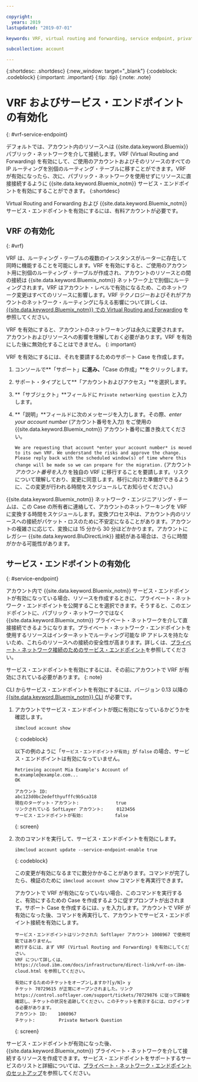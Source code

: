 ```yaml
---

copyright:
  years: 2019
lastupdated: "2019-07-01"

keywords: VRF, virtual routing and forwarding, service endpoint, private network

subcollection: account

---
```


{:shortdesc: .shortdesc}
{:new_window: target="_blank"}
{:codeblock: .codeblock}
{:important: .important}
{:tip: .tip}
{:note: .note}

# VRF およびサービス・エンドポイントの有効化
{: #vrf-service-endpoint}

デフォルトでは、アカウント内のリソースへは {{site.data.keyword.Bluemix}} パブリック・ネットワークを介して接続します。VRF (Virtual Routing and Forwarding) を有効にして、ご使用のアカウントおよびそのリソースのすべての IP ルーティングを別個のルーティング・テーブルに移すことができます。VRF が有効になったら、次に、パブリック・ネットワークを使用せずにリソースに直接接続するように {{site.data.keyword.Bluemix_notm}} サービス・エンドポイントを有効にすることができます。
{:shortdesc}

Virtual Routing and Forwarding および {{site.data.keyword.Bluemix_notm}} サービス・エンドポイントを有効にするには、有料アカウントが必要です。

## VRF の有効化
{: #vrf}

VRF は、ルーティング・テーブルの複数のインスタンスがルーターに存在して同時に機能することを可能にします。VRF を有効にすると、ご使用のアカウント用に別個のルーティング・テーブルが作成され、アカウントのリソースとの間の接続は {{site.data.keyword.Bluemix_notm}} ネットワーク上で別個にルーティングされます。VRF はアカウント・レベルで有効になるため、このネットワーク変更はすべてのリソースに影響します。VRF テクノロジーおよびそれがアカウントのネットワーク・ルーティングに与える影響について詳しくは、[{{site.data.keyword.Bluemix_notm}} での Virtual Routing and Forwarding](/docs/resources?topic=direct-link-overview-of-virtual-routing-and-forwarding-vrf-on-ibm-cloud) を参照してください。

VRF を有効にすると、アカウントのネットワーキングは永久に変更されます。アカウントおよびリソースへの影響を理解しておく必要があります。VRF を有効にした後に無効化することはできません。
{: important}

VRF を有効にするには、それを要請するためのサポート Case を作成します。

1. コンソールで**「サポート」**に進み、**「Case の作成」**をクリックします。
1. サポート・タイプとして**「アカウントおよびアクセス」**を選択します。
1. **「サブジェクト」**フィールドに `Private networking question` と入力します。
1. **「説明」**フィールドに次のメッセージを入力します。その際、_enter your account number_ (アカウント番号を入力) をご使用の {{site.data.keyword.Bluemix_notm}} アカウント番号に置き換えてください。

   `We are requesting that account *enter your account number* is moved to its own VRF. We understand the risks and approve the change. Please reply back with the scheduled window(s) of time where this change will be made so we can prepare for the migration.` (アカウント *アカウント番号を入力* を独自の VRF に移行することを要請します。リスクについて理解しており、変更に同意します。移行に向けた準備ができるように、この変更が行われる時間をスケジュールしてお知らせください。)

{{site.data.keyword.Bluemix_notm}} ネットワーク・エンジニアリング・チームは、この Case の所有者に連絡して、アカウントのネットワーキングを VRF に変換する時間をスケジュールします。変換プロセス中は、アカウント内のリソースへの接続がパケット・ロスのために不安定になることがあります。アカウントの複雑さに応じて、変換には 15 分から 30 分ほどかかります。アカウントにレガシー {{site.data.keyword.BluDirectLink}} 接続がある場合は、さらに時間がかかる可能性があります。


## サービス・エンドポイントの有効化
{: #service-endpoint}

アカウント内で {{site.data.keyword.Bluemix_notm}} サービス・エンドポイントが有効になっている場合、リソースを作成するときに、プライベート・ネットワーク・エンドポイントを公開することを選択できます。そうすると、このエンドポイントに、パブリック・ネットワークではなく {{site.data.keyword.Bluemix_notm}} プライベート・ネットワークを介して直接接続できるようになります。プライベート・ネットワーク・エンドポイントを使用するリソースはインターネットでルーティング可能な IP アドレスを持たないため、これらのリソースへの接続の安全性が高まります。詳しくは、[プライベート・ネットワーク接続のためのサービス・エンドポイント](/docs/resources?topic=resources-service-endpoints)を参照してください。

サービス・エンドポイントを有効にするには、その前にアカウントで VRF が有効にされている必要があります。
{: note}

CLI からサービス・エンドポイントを有効にするには、バージョン 0.13 以降の [{{site.data.keyword.Bluemix_notm}} CLI](/docs/cli?topic=cloud-cli-getting-started) が必要です。

1.  アカウントでサービス・エンドポイントが既に有効になっているかどうかを確認します。

    ```
    ibmcloud account show
    ```
    {: codeblock}

    以下の例のように「`サービス・エンドポイントが有効`」が `false` の場合、サービス・エンドポイントは有効になっていません。

    ```
    Retrieving account Mia Example's Account of m.example@example.com...
    OK

    アカウント ID:                             abc123d0bc2edefthyufffc9b5ca318   
    現在のターゲット・アカウント:              true   
    リンクされている SoftLayer アカウント:     0123456   
    サービス・エンドポイントが有効:            false  
    ```
    {: screen}
1. 次のコマンドを実行して、サービス・エンドポイントを有効にします。

   ```
   ibmcloud account update --service-endpoint-enable true
   ```
   {: codeblock}

   この変更が有効になるまでに数分かかることがあります。コマンドが完了したら、検証のために `ibmcloud account show` コマンドを再実行できます。

    アカウントで VRF が有効になっていない場合、このコマンドを実行すると、有効にするための Case を作成するように促すプロンプトが出されます。サポート Case を作成するには、`y` を入力します。アカウントで VRF が有効になった後、コマンドを再実行して、アカウントでサービス・エンドポイント接続を有効にします。

    ```
    サービス・エンドポイントはリンクされた Softlayer アカウント 1008967 で使用可能ではありません。
    続行するには、まず VRF (Virtual Routing and Forwarding) を有効にしてください。
    VRF について詳しくは、https://cloud.ibm.com/docs/infrastructure/direct-link/vrf-on-ibm-cloud.html を参照してください。

    有効にするためのチケットをオープンしますか?[y/N]> y
    チケット 70729615 が正常にオープンされました。リンク https://control.softlayer.com/support/tickets/70729876 に従って詳細を確認し、チケットの状況を追跡してください。このチケットを表示するには、ログインする必要があります。
    アカウント ID:    1008967
    チケット:         Private Network Question
    ```
    {: screen}


サービス・エンドポイントが有効になった後、{{site.data.keyword.Bluemix_notm}} プライベート・ネットワークを介して接続するリソースを作成できます。サービス・エンドポイントをサポートするサービスのリストと詳細については、[プライベート・ネットワーク・エンドポイントのセットアップ](/docs/resources?topic=resources-private-network-endpoints)を参照してください。
